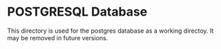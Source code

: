 # POSTGRESQL Database
This directory is used for the postgres database as a working directoy. 
It may be removed in future versions. 
